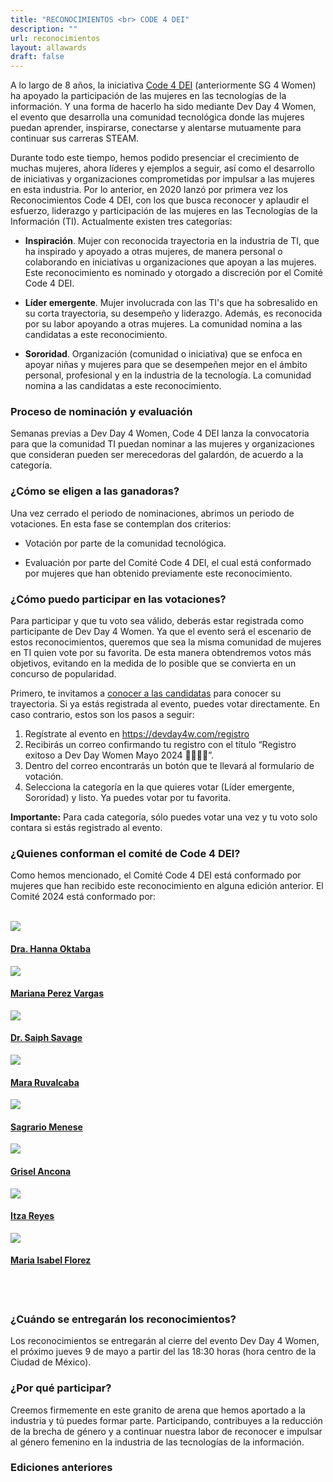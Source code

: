 ```yaml
---
title: "RECONOCIMIENTOS <br> CODE 4 DEI"
description: ""
url: reconocimientos
layout: allawards
draft: false
---
```


A  lo largo de 8 años, la iniciativa [Code 4 DEI](https://code4dei.com/) (anteriormente SG 4 Women) ha apoyado la participación de las mujeres en las tecnologías de la información. Y una forma de hacerlo ha sido mediante Dev Day 4 Women, el evento que desarrolla una comunidad tecnológica donde las mujeres puedan aprender, inspirarse, conectarse y alentarse mutuamente para continuar sus carreras STEAM.

Durante todo este tiempo, hemos podido presenciar el crecimiento de muchas mujeres, ahora líderes y ejemplos a seguir, así como el desarrollo de iniciativas y organizaciones comprometidas por impulsar a las mujeres en esta industria. Por lo anterior, en 2020 lanzó por primera vez los Reconocimientos Code 4 DEI, con los que busca reconocer y aplaudir el esfuerzo, liderazgo y participación de las mujeres en las Tecnologías de la Información (TI).
Actualmente existen tres categorías:

* **Inspiración**. Mujer con reconocida trayectoria en la industria de TI, que ha inspirado y apoyado a otras mujeres, de manera personal o colaborando en iniciativas u organizaciones que apoyan a las mujeres. Este reconocimiento es nominado y otorgado a discreción  por el Comité Code 4 DEI.

* **Líder emergente**. Mujer involucrada con las TI's que ha sobresalido en su corta trayectoria, su desempeño y liderazgo. Además, es reconocida por su labor apoyando a otras mujeres. La comunidad nomina a las candidatas a este reconocimiento.

* **Sororidad**. Organización (comunidad o iniciativa) que se enfoca en apoyar niñas y mujeres para que se desempeñen mejor en el ámbito personal, profesional y en la industria de la tecnología. La comunidad nomina a las candidatas a este reconocimiento.

### Proceso de nominación y evaluación

Semanas previas a Dev Day 4 Women, Code 4 DEI lanza la convocatoria para que la comunidad TI puedan nominar a las mujeres y organizaciones que consideran pueden ser merecedoras del galardón, de acuerdo a la categoría.

### ¿Cómo se eligen a las ganadoras?

Una vez cerrado el periodo de nominaciones, abrimos un periodo de votaciones. En esta fase se contemplan dos criterios:


* Votación por parte de la comunidad tecnológica.

* Evaluación por parte del Comité Code 4 DEI, el cual está conformado por mujeres que han obtenido previamente este reconocimiento.


### ¿Cómo puedo participar en las votaciones?

Para participar y que tu voto sea válido, deberás estar registrada como participante de Dev Day 4 Women. Ya que el evento será el escenario de estos reconocimientos, queremos que sea la misma comunidad de mujeres en TI quien vote por su favorita. De esta manera obtendremos votos más objetivos, evitando en la medida de lo posible que se convierta en un concurso de popularidad.


Primero, te invitamos a [conocer a las candidatas](/votaciones-code4dei) para conocer su trayectoria. Si ya estás registrada al evento, puedes votar directamente. En caso contrario, estos son los pasos a seguir:

1. Regístrate al evento en https://devday4w.com/registro
2. Recibirás un correo confirmando tu registro con el título “Registro exitoso a Dev Day Women Mayo 2024 👨‍💻👩‍💻”.
3. Dentro del correo encontrarás un botón que te llevará al formulario de votación.
4. Selecciona la categoría en la que quieres votar (Líder emergente, Sororidad) y listo. Ya puedes votar por tu favorita.


**Importante:** Para cada categoría, sólo puedes votar una vez y tu voto solo contara si estás registrado al evento.

### ¿Quienes conforman el comité de Code 4 DEI?


Como hemos mencionado, el Comité Code 4 DEI está conformado por mujeres que han recibido este reconocimiento en alguna edición anterior. El Comité 2024 está conformado por: 

<br>

<div class="speaker-strip">

<div class="speaker-item">
        <div class="speaker-block">
          <div class="headshot-box">
            <a href="/speakers/hanna-oktaba/">
              <img src="/images/speakers/hanna-oktaba.png" class="img-fluid rounded-circle shadow">
            </a>
          </div>
          <div class="speaker-info text-center">
            <h4 class="mb-0 mt-3"><a href="/speakers/hanna-oktaba/">Dra. Hanna Oktaba</a></h4>
          </div>
        </div>
</div>

<div class="speaker-item">
        <div class="speaker-block">
          <div class="headshot-box">
            <a href="/speakers/mariana-perez-vargas">
              <img src="/images/speakers/mariana-perez-vargas.png" class="img-fluid rounded-circle shadow">
            </a>
          </div>
          <div class="speaker-info text-center">
            <h4 class="mb-0 mt-3"><a href="/speakers/mariana-perez-vargas">Mariana Perez Vargas</a></h4>
          </div>
        </div>
</div>

<div class="speaker-item">
        <div class="speaker-block">
          <div class="headshot-box">
            <a href="/speakers/saiph-savage">
              <img src="/images/speakers/saiph-savage.png" class="img-fluid rounded-circle shadow">
            </a>
          </div>
          <div class="speaker-info text-center">
            <h4 class="mb-0 mt-3"><a href="/speakers/saiph-savage">Dr. Saiph Savage</a></h4>
          </div>
        </div>
</div>

<div class="speaker-item">
        <div class="speaker-block">
          <div class="headshot-box">
            <a href="/speakers/mara-ruvalcaba">
              <img src="/images/speakers/2023-h1/mara.png" class="img-fluid rounded-circle shadow">
            </a>
          </div>
          <div class="speaker-info text-center">
            <h4 class="mb-0 mt-3"><a href="/speakers/mara-ruvalcaba">Mara Ruvalcaba</a></h4>
          </div>
        </div>
</div>

<div class="speaker-item">
        <div class="speaker-block">
          <div class="headshot-box">
            <a href="/speakers/sagrario-menese/">
              <img src="/images/speakers/sagrario-menese.png" class="img-fluid rounded-circle shadow">
            </a>
          </div>
          <div class="speaker-info text-center">
            <h4 class="mb-0 mt-3"><a href="/speakers/sagrario-menese/">Sagrario Menese</a></h4>
          </div>
        </div>
</div>

<div class="speaker-item">
        <div class="speaker-block">
          <div class="headshot-box">
            <a href="/speakers/griz-ancona/">
              <img src="/images/speakers/griz-ancona.jpg" class="img-fluid rounded-circle shadow">
            </a>
          </div>
          <div class="speaker-info text-center">
            <h4 class="mb-0 mt-3"><a href="/speakers/griz-ancona/">Grisel Ancona</a></h4>
          </div>
        </div>
</div>

<div class="speaker-item">
        <div class="speaker-block">
          <div class="headshot-box">
            <a href="/speakers/itzayana-reyes/">
              <img src="/images/speakers/itzayana-reyes.png" class="img-fluid rounded-circle shadow">
            </a>
          </div>
          <div class="speaker-info text-center">
            <h4 class="mb-0 mt-3"><a href="/speakers/itzayana-reyes/">Itza Reyes</a></h4>
          </div>
        </div>
</div>

<div class="speaker-item">
        <div class="speaker-block">
          <div class="headshot-box">
            <a href="/speakers/maria-isabel-florez/">
              <img src="/images/speakers/maria-isabel-florez.png" class="img-fluid rounded-circle shadow">
            </a>
          </div>
          <div class="speaker-info text-center">
            <h4 class="mb-0 mt-3"><a href="/speakers/maria-isabel-florez/">Maria Isabel Florez</a></h4>
          </div>
        </div>
</div>
</div>

<br><br>

### ¿Cuándo se entregarán los reconocimientos?

Los reconocimientos se entregarán al cierre del evento Dev Day 4 Women, el próximo jueves 9 de mayo a partir del las 18:30 horas (hora centro de la Ciudad de México).

### ¿Por qué participar?

Creemos firmemente en este granito de arena que hemos aportado a la industria y tú puedes formar parte. Participando, contribuyes a la reducción de la brecha de género y a continuar nuestra labor de reconocer e impulsar al género femenino en la industria de las tecnologías de la información.

### Ediciones anteriores